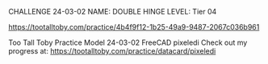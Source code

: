 CHALLENGE 24-03-02
NAME: DOUBLE HINGE
LEVEL: Tier 04


https://tootalltoby.com/practice/4b4f9f12-1b25-49a9-9487-2067c036b961

Too Tall Toby Practice Model 24-03-02 FreeCAD pixeledi
Check out my progress at: https://tootalltoby.com/practice/datacard/pixeledi
